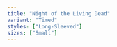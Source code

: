```yaml
---
title: "Night of the Living Dead"
variant: "Timed"
styles: ["Long-Sleeved"]
sizes: ["Small"]
---
```

